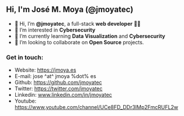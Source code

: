 ## Hi, I'm José M. Moya (@jmoyatec) ##


- 👋 Hi, I’m **@jmoyatec**, a full-stack **web developer** :man_technologist:
- 👀 I’m interested in **Cybersecurity**
- 🌱 I’m currently learning **Data Visualization** and **Cybersecurity**
- 💞️ I’m looking to collaborate on **Open Source** projects.

### Get in touch: ###
- Website: https://jmoya.es
- E-mail: jose ^at^ jmoya %dot% es
- Github: https://github.com/jmoyatec
- Twitter: https://twitter.com/jmoyatec
- Linkedin: www.linkedin.com/in/jmoyatec
- Youtube: https://www.youtube.com/channel/UCe8FD_DDr3IMp2FmcRUFL2w
